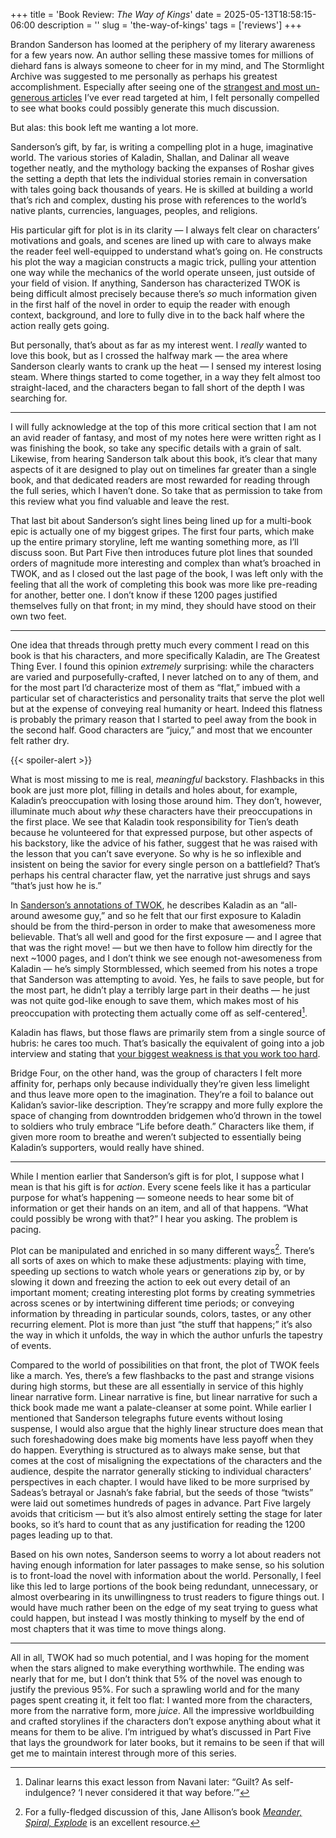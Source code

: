 +++
title = 'Book Review: _The Way of Kings_'
date = 2025-05-13T18:58:15-06:00
description = ''
slug = 'the-way-of-kings'
tags = ['reviews']
+++

Brandon Sanderson has loomed at the periphery of my literary awareness for a few years now. An author selling these massive tomes for millions of diehard fans is always someone to cheer for in my mind, and The Stormlight Archive was suggested to me personally as perhaps his greatest accomplishment. Especially after seeing one of the [strangest and most un-generous articles](https://archive.is/A59bw) I’ve ever read targeted at him, I felt personally compelled to see what books could possibly generate this much discussion.

But alas: this book left me wanting a lot more.

Sanderson’s gift, by far, is writing a compelling plot in a huge, imaginative world. The various stories of Kaladin, Shallan, and Dalinar all weave together neatly, and the mythology backing the expanses of Roshar gives the setting a depth that lets the individual stories remain in conversation with tales going back thousands of years. He is skilled at building a world that’s rich and complex, dusting his prose with references to the world’s native plants, currencies, languages, peoples, and religions.

His particular gift for plot is in its clarity — I always felt clear on characters’ motivations and goals, and scenes are lined up with care to always make the reader feel well-equipped to understand what’s going on. He constructs his plot the way a magician constructs a magic trick, pulling your attention one way while the mechanics of the world operate unseen, just outside of your field of vision. If anything, Sanderson has characterized TWOK is being difficult almost precisely because there’s _so_ much information given in the first half of the novel in order to equip the reader with enough context, background, and lore to fully dive in to the back half where the action really gets going.

But personally, that’s about as far as my interest went. I _really_ wanted to love this book, but as I crossed the halfway mark — the area where Sanderson clearly wants to crank up the heat — I sensed my interest losing steam. Where things started to come together, in a way they felt almost too straight-laced, and the characters began to fall short of the depth I was searching for.

---

I will fully acknowledge at the top of this more critical section that I am not an avid reader of fantasy, and most of my notes here were written right as I was finishing the book, so take any specific details with a grain of salt. Likewise, from hearing Sanderson talk about this book, it’s clear that many aspects of it are designed to play out on timelines far greater than a single book, and that dedicated readers are most rewarded for reading through the full series, which I haven’t done. So take that as permission to take from this review what you find valuable and leave the rest.

That last bit about Sanderson’s sight lines being lined up for a multi-book epic is actually one of my biggest gripes. The first four parts, which make up the entire primary storyline, left me wanting something more, as I’ll discuss soon. But Part Five then introduces future plot lines that sounded orders of magnitude more interesting and complex than what’s broached in TWOK, and as I closed out the last page of the book, I was left only with the feeling that all the work of completing this book was more like pre-reading for another, better one. I don’t know if these 1200 pages justified themselves fully on that front; in my mind, they should have stood on their own two feet.

---

One idea that threads through pretty much every comment I read on this book is that his characters, and more specifically Kaladin, are The Greatest Thing Ever. I found this opinion _extremely_ surprising: while the characters are varied and purposefully-crafted, I never latched on to any of them, and for the most part I’d characterize most of them as “flat,” imbued with a particular set of characteristics and personality traits that serve the plot well but at the expense of conveying real humanity or heart. Indeed this flatness is probably the primary reason that I started to peel away from the book in the second half. Good characters are “juicy,” and most that we encounter felt rather dry.

{{< spoiler-alert >}}

What is most missing to me is real, _meaningful_ backstory. Flashbacks in this book are just more plot, filling in details and holes about, for example, Kaladin’s preoccupation with losing those around him. They don’t, however, illuminate much about _why_ these characters have their preoccupations in the first place. We see that Kaladin took responsibility for Tien’s death because he volunteered for that expressed purpose, but other aspects of his backstory, like the advice of his father, suggest that he was raised with the lesson that you can’t save everyone. So why is he so inflexible and insistent on being the savior for every single person on a battlefield? That’s perhaps his central character flaw, yet the narrative just shrugs and says “that’s just how he is.”

In [Sanderson’s annotations of TWOK](https://wob.coppermind.net/events/255-the-way-of-kings-annotations/), he describes Kaladin as an “all-around awesome guy,” and so he felt that our first exposure to Kaladin should be from the third-person in order to make that awesomeness more believable. That’s all well and good for the first exposure — and I agree that that was the right move! — but we then have to follow him directly for the next ~1000 pages, and I don’t think we see enough not-awesomeness from Kaladin — he’s simply Stormblessed, which seemed from his notes a trope that Sanderson was attempting to avoid. Yes, he fails to save people, but for the most part, he didn’t play a terribly large part in their deaths — he just was not quite god-like enough to save them, which makes most of his preoccupation with protecting them actually come off as self-centered[^selfcentered].

Kaladin has flaws, but those flaws are primarily stem from a single source of hubris: he cares too much. That’s basically the equivalent of going into a job interview and stating that [your biggest weakness is that you work too hard](https://www.youtube.com/watch?v=e7_xx1PUzhk).

Bridge Four, on the other hand, was the group of characters I felt more affinity for, perhaps only because individually they’re given less limelight and thus leave more open to the imagination. They’re a foil to balance out Kalidan’s savior-like description. They’re scrappy and more fully explore the space of changing from downtrodden bridgemen who’d thrown in the towel to soldiers who truly embrace “Life before death.” Characters like them, if given more room to breathe and weren’t subjected to essentially being Kaladin’s supporters, would really have shined.

---

While I mention earlier that Sanderson’s gift is for plot, I suppose what I mean is that his gift is for _action_. Every scene feels like it has a particular purpose for what’s happening — someone needs to hear some bit of information or get their hands on an item, and all of that happens. “What could possibly be wrong with that?” I hear you asking. The problem is pacing.

Plot can be manipulated and enriched in so many different ways[^meander]. There’s all sorts of axes on which to make these adjustments: playing with time, speeding up sections to watch whole years or generations zip by, or by slowing it down and freezing the action to eek out every detail of an important moment; creating interesting plot forms by creating symmetries across scenes or by intertwining different time periods; or conveying information by threading in particular sounds, colors, tastes, or any other recurring element. Plot is more than just “the stuff that happens;” it’s also the way in which it unfolds, the way in which the author unfurls the tapestry of events.

Compared to the world of possibilities on that front, the plot of TWOK feels like a march. Yes, there’s a few flashbacks to the past and strange visions during high storms, but these are all essentially in service of this highly linear narrative form. Linear narrative is fine, but linear narrative for such a thick book made me want a palate-cleanser at some point. While earlier I mentioned that Sanderson telegraphs future events without losing suspense, I would also argue that the highly linear structure does mean that such foreshadowing does make big moments have less payoff when they do happen. Everything is structured as to always make sense, but that comes at the cost of misaligning the expectations of the characters and the audience, despite the narrator generally sticking to individual characters’ perspectives in each chapter. I would have liked to be more surprised by Sadeas’s betrayal or Jasnah’s fake fabrial, but the seeds of those “twists” were laid out sometimes hundreds of pages in advance. Part Five largely avoids that criticism — but it’s also almost entirely setting the stage for later books, so it’s hard to count that as any justification for reading the 1200 pages leading up to that.

Based on his own notes, Sanderson seems to worry a lot about readers not having enough information for later passages to make sense, so his solution is to front-load the novel with information about the world. Personally, I feel like this led to large portions of the book being redundant, unnecessary, or almost overbearing in its unwillingness to trust readers to figure things out. I would have much rather been on the edge of my seat trying to guess what could happen, but instead I was mostly thinking to myself by the end of most chapters that it was time to move things along.

---

All in all, TWOK had so much potential, and I was hoping for the moment when the stars aligned to make everything worthwhile. The ending was nearly that for me, but I don’t think that 5% of the novel was enough to justify the previous 95%. For such a sprawling world and for the many pages spent creating it, it felt too flat: I wanted more from the characters, more from the narrative form, more _juice_. All the impressive worldbuilding and crafted storylines if the characters don’t expose anything about what it means for them to be alive. I’m intrigued by what’s discussed in Part Five that lays the groundwork for later books, but it remains to be seen if that will get me to maintain interest through more of this series.

[^selfcentered]: Dalinar learns this exact lesson from Navani later: “Guilt? As self-indulgence? ‘I never considered it that way before.’”

[^meander]: For a fully-fledged discussion of this, Jane Allison’s book [_Meander, Spiral, Explode_](https://books.catapult.co/books/meander-spiral-explode/) is an excellent resource.
